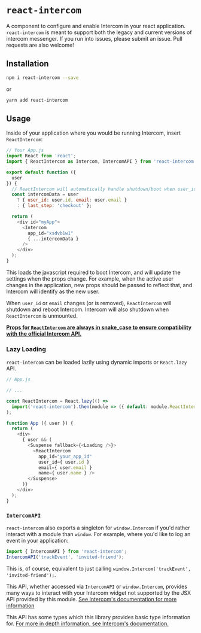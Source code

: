 # `react-intercom`
A component to configure and enable Intercom in your react application. `react-intercom` is meant to support both the legacy and current versions of intercom messenger. If you run into issues, please submit an issue. Pull requests are also welcome!

## Installation
```bash
npm i react-intercom --save
```
or
```bash
yarn add react-intercom
```

## Usage
Inside of your application where you would be running Intercom, insert `ReactIntercom`:

```js
// Your App.js
import React from 'react';
import { ReactIntercom as Intercom, IntercomAPI } from 'react-intercom';

export default function ({
  user
}) {
  // ReactIntercom will automatically handle shutdown/boot when user_id or email changes
  const intercomData = user
    ? { user_id: user.id, email: user.email }
    : { last_step: 'checkout' };

  return (
    <div id="myApp">
      <Intercom
        app_id="xsdvb1w1"
        { ...intercomData }
      />
    </div>
  );
}
```

This loads the javascript required to boot Intercom, and will update the settings when the props change. For example, when the active user changes in the application, new props should be passed to reflect that, and Intercom will identify as the new user.

When `user_id` or `email` changes (or is removed), `ReactIntercom` will shutdown and reboot Intercom. Intercom will also shutdown when `ReactIntercom` is unmounted.

[**Props for `ReactIntercom` are always in snake_case to ensure compatibility with the official Intercom API.**](https://developers.intercom.com/installing-intercom/docs/javascript-api-attributes-objects)

### Lazy Loading
`react-intercom` can be loaded lazily using dynamic imports or `React.lazy` API.

```js
// App.js

// ...

const ReactIntercom = React.lazy(() =>
  import('react-intercom').then(module => ({ default: module.ReactIntercom }))
);

function App ({ user }) {
  return (
    <div>
      { user && (
        <Suspense fallback={<Loading />}>
          <ReactIntercom
            app_id="your_app_id"
            user_id={ user.id }
            email={ user.email }
            name={ user.name } />
        </Suspense>
      )}
    </div>
  );
}
```

### `IntercomAPI`

`react-intercom` also exports a singleton for `window.Intercom` if you'd rather interact with a module than `window`. For example, where you'd like to log an event in your application:

```js
import { IntercomAPI } from 'react-intercom';
IntercomAPI('trackEvent', 'invited-friend');
```

This is, of course, equivalent to just calling `window.Intercom('trackEvent', 'invited-friend');`.

This API, whether accessed via `IntercomAPI` or `window.Intercom`, provides many ways to interact with your Intercom widget not supported by the JSX API provided by this module. [See Intercom's documentation for more information](https://developers.intercom.com/installing-intercom/docs/intercom-javascript)

This API has some types which this library provides basic type information for. [For more in depth information, see Intercom's documentation.](https://developers.intercom.com/installing-intercom/docs/javascript-api-attributes-objects)

